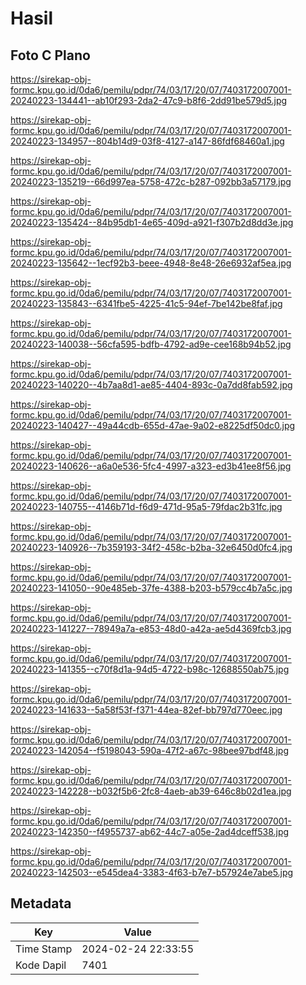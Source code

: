 # Hasil

## Foto C Plano

https://sirekap-obj-formc.kpu.go.id/0da6/pemilu/pdpr/74/03/17/20/07/7403172007001-20240223-134441--ab10f293-2da2-47c9-b8f6-2dd91be579d5.jpg

https://sirekap-obj-formc.kpu.go.id/0da6/pemilu/pdpr/74/03/17/20/07/7403172007001-20240223-134957--804b14d9-03f8-4127-a147-86fdf68460a1.jpg

https://sirekap-obj-formc.kpu.go.id/0da6/pemilu/pdpr/74/03/17/20/07/7403172007001-20240223-135219--66d997ea-5758-472c-b287-092bb3a57179.jpg

https://sirekap-obj-formc.kpu.go.id/0da6/pemilu/pdpr/74/03/17/20/07/7403172007001-20240223-135424--84b95db1-4e65-409d-a921-f307b2d8dd3e.jpg

https://sirekap-obj-formc.kpu.go.id/0da6/pemilu/pdpr/74/03/17/20/07/7403172007001-20240223-135642--1ecf92b3-beee-4948-8e48-26e6932af5ea.jpg

https://sirekap-obj-formc.kpu.go.id/0da6/pemilu/pdpr/74/03/17/20/07/7403172007001-20240223-135843--6341fbe5-4225-41c5-94ef-7be142be8faf.jpg

https://sirekap-obj-formc.kpu.go.id/0da6/pemilu/pdpr/74/03/17/20/07/7403172007001-20240223-140038--56cfa595-bdfb-4792-ad9e-cee168b94b52.jpg

https://sirekap-obj-formc.kpu.go.id/0da6/pemilu/pdpr/74/03/17/20/07/7403172007001-20240223-140220--4b7aa8d1-ae85-4404-893c-0a7dd8fab592.jpg

https://sirekap-obj-formc.kpu.go.id/0da6/pemilu/pdpr/74/03/17/20/07/7403172007001-20240223-140427--49a44cdb-655d-47ae-9a02-e8225df50dc0.jpg

https://sirekap-obj-formc.kpu.go.id/0da6/pemilu/pdpr/74/03/17/20/07/7403172007001-20240223-140626--a6a0e536-5fc4-4997-a323-ed3b41ee8f56.jpg

https://sirekap-obj-formc.kpu.go.id/0da6/pemilu/pdpr/74/03/17/20/07/7403172007001-20240223-140755--4146b71d-f6d9-471d-95a5-79fdac2b31fc.jpg

https://sirekap-obj-formc.kpu.go.id/0da6/pemilu/pdpr/74/03/17/20/07/7403172007001-20240223-140926--7b359193-34f2-458c-b2ba-32e6450d0fc4.jpg

https://sirekap-obj-formc.kpu.go.id/0da6/pemilu/pdpr/74/03/17/20/07/7403172007001-20240223-141050--90e485eb-37fe-4388-b203-b579cc4b7a5c.jpg

https://sirekap-obj-formc.kpu.go.id/0da6/pemilu/pdpr/74/03/17/20/07/7403172007001-20240223-141227--78949a7a-e853-48d0-a42a-ae5d4369fcb3.jpg

https://sirekap-obj-formc.kpu.go.id/0da6/pemilu/pdpr/74/03/17/20/07/7403172007001-20240223-141355--c70f8d1a-94d5-4722-b98c-12688550ab75.jpg

https://sirekap-obj-formc.kpu.go.id/0da6/pemilu/pdpr/74/03/17/20/07/7403172007001-20240223-141633--5a58f53f-f371-44ea-82ef-bb797d770eec.jpg

https://sirekap-obj-formc.kpu.go.id/0da6/pemilu/pdpr/74/03/17/20/07/7403172007001-20240223-142054--f5198043-590a-47f2-a67c-98bee97bdf48.jpg

https://sirekap-obj-formc.kpu.go.id/0da6/pemilu/pdpr/74/03/17/20/07/7403172007001-20240223-142228--b032f5b6-2fc8-4aeb-ab39-646c8b02d1ea.jpg

https://sirekap-obj-formc.kpu.go.id/0da6/pemilu/pdpr/74/03/17/20/07/7403172007001-20240223-142350--f4955737-ab62-44c7-a05e-2ad4dceff538.jpg

https://sirekap-obj-formc.kpu.go.id/0da6/pemilu/pdpr/74/03/17/20/07/7403172007001-20240223-142503--e545dea4-3383-4f63-b7e7-b57924e7abe5.jpg


## Metadata

| Key        | Value               |
| ---------- | ------------------- |
| Time Stamp | 2024-02-24 22:33:55 |
| Kode Dapil | 7401                |



